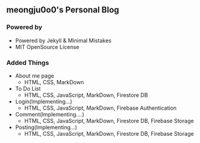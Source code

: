 ## meongju0o0's Personal Blog

### Powered by
- Powered by Jekyll & Minimal Mistakes
- MIT OpenSource License

### Added Things
- About me page
   - HTML, CSS, MarkDown
- To Do List
   - HTML, CSS, JavaScript, MarkDown, Firestore DB
- Login(Implementing...)
   - HTML, CSS, JavaScript, MarkDown, Firebase Authentication
- Comment(Implementing....)
   - HTML, CSS, JavaScript, MarkDown, Firestore DB, Firebase Storage
- Posting(Implementing...)
   - HTML, CSS, JavaScript, MarkDown, Firestore DB, Firebase Storage

